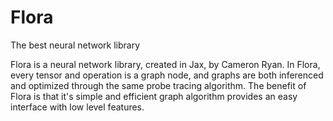 # Flora
The best neural network library


Flora is a neural network library, created in Jax, by Cameron Ryan. In Flora, every tensor and operation is a graph node, and graphs are both inferenced and optimized through the same probe tracing algorithm. The benefit of Flora is that it's simple and efficient graph algorithm provides an easy interface with low level features. 
